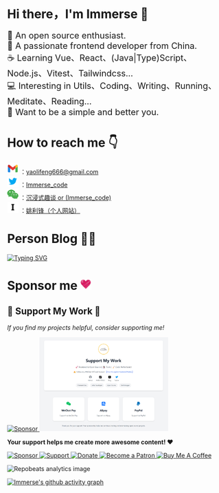 <h1 align="left">Hi there，I'm Immerse 👋</h1>

<div align="left">
    <p align="left" style="font-size: 20px;">
    🔭 An open source enthusiast.<br/>
    🚀 A passionate frontend developer from China.<br/>
    ☕ Learning Vue、React、(Java|Type)Script、Node.js、Vitest、Tailwindcss...<br/>
    💻 Interesting in Utils、Coding、Writing、Running、Meditate、Reading...<br/>
    🌱 Want to be a simple and better you.<br/>
    </p>
</div>

<h1 align="left">How to reach me 👇</h1>
<p align="left">
    <div>
       <a href="https://mail.google.com/mail/u/0/#inbox?compose=new">
       <img width="26" src="/assets/gmail.svg"/></a> ：<a href="https://mail.google.com/mail/u/0/#inbox?compose=new" >yaolifeng666@gmail.com</a>
    </div>
    <div>
    <a href="https://twitter.com/Immerse_code"> <img width="26" src="/assets/twitter.svg"/></a> ：<a href="https://twitter.com/Immerse_code">Immerse_code</a>
    </div>
    <div>
    <!-- <a href="https://www.youtube.com/channel/UCTcYdMnMZtdyuOyxMj6OJnA"> <img width="26" src="/assets/youtube.svg"/></a> ：<a href="https://www.youtube.com/channel/UCTcYdMnMZtdyuOyxMj6OJnA">Immerse_001</a>
    </div> -->
    <div>
        <a href="https://mp.weixin.qq.com/s/xui2UBEtkJc46Q-ImWrv8g"><img width="26" height="26" src="/assets/wechat.png" alt="wechat"/></a> ：<a href="https://mp.weixin.qq.com/s/xui2UBEtkJc46Q-ImWrv8g">沉浸式趣谈 or (Immerse_code)</a>
    </div>
    <div>
        <a href="https://yaolifeng.com"><img width="26" height="26" src="/assets/Immerse-light.svg" alt="wechat"/></a> ：<a href="https://yaolifeng.com">姚利锋（个人网站）</a>
    </div>
    <!-- <div>
        <svg xmlns="http://www.w3.org/2000/svg" x="0px" y="0px" width="26" height="26" viewBox="0 0 48 48">
<path fill="#d50000" d="M0,15h48v17H24v3H13v-3H0V15z"></path><path fill="#fff" d="M3 29L8 29 8 21 11 21 11 29 13 29 13 18 3 18zM16 18v14h5v-3h5V18H16zM24 26h-3v-5h3V26zM29 18L29 29 34 29 34 21 37 21 37 29 40 29 40 21 43 21 43 29 45 29 45 18z"></path>
</svg> ：<a href="https://www.npmjs.com/~npmylf">npmylf</a>
    </div> -->
    <!-- <div>
    <a href="https://www.zhihu.com/people/nan-sheng-27-68"> <img height="26" src="https://user-images.githubusercontent.com/46062972/190096127-e3cadf80-6858-4ae4-981c-632246d7b82f.png"></a> ：<a href="https://www.zhihu.com/search?q=%E5%8D%97%E5%9B%9Dcoding&type=people">南囝coding</a>
    </div> -->
    <!-- <div>
        <a href="https://gitee.com/yaolifeng0529" >
        <img width="26px" src="/assets/gitee.png"/></a> ：<a href="https://gitee.com/yaolifeng0529">Immerse（Tips：Common platform）</a>
    </div> -->
    <!-- <div>
        <a href="https://juejin.cn/user/2708812817761752/posts" >
        <img width="26px" src="/assets/juejin.svg"/></a> ：<a href="https://juejin.cn/user/2708812817761752/posts">Immerse</a>
    </div> -->
</p>

<h1>Person Blog 🧑‍💻</h1>

<!-- [![Typing SVG](https://readme-typing-svg.herokuapp.com?font=DynaPuff&weight=500&duration=3000&pause=100000&color=2795FF&width=600&height=30&lines=Please+check+the+official+account+of+Wechat.+%F0%9F%A7%91%E2%80%8D%F0%9F%92%BB)](https://mp.weixin.qq.com/s/xui2UBEtkJc46Q-ImWrv8g) -->
<!-- [![Typing SVG](https://readme-typing-svg.herokuapp.com?font=DynaPuff&weight=500&duration=3000&pause=100000&color=2795FF&width=600&height=30&lines=Click+on+the+link+to+view+details+.+%F0%9F%A7%91%E2%80%8D%F0%9F%92%BB)](https://yaolifeng.vercel.app) -->

[![Typing SVG](https://readme-typing-svg.herokuapp.com?font=DynaPuff&weight=500&duration=3000&pause=100000&color=2795FF&width=600&height=30&lines=Website:+【yaolifeng.com】)](https://yaolifeng.com)

<h1>Sponsor me <img width="26" src="/assets/like.svg"/></h1>
<!-- <iframe src="https://yaolifeng.com/sponsor.html" style="overflow-x:hidden;overflow-y:hidden; border:0xp none #fff; min-height:240px; width:100%;"  frameborder="0" scrolling="no"></iframe> -->
<!-- [![Sponsor me](/assets/Sponsor.png)](https://yaolifeng.com/sponsor.html) -->
<!-- <a href="https://yaolifeng.com/sponsor.html"> <img width="40%" src="/assets/Sponsor.png"/></a> -->


<div align="left">
  <h2>🎁 Support My Work 🚀</h2>
  <p>
    <em>If you find my projects helpful, consider supporting me!</em>
  </p>
  <a href="https://yaolifeng.com/sponsor.html">
    <img src="https://img.shields.io/badge/Sponsor-FF69B4?style=for-the-badge&logo=github-sponsors&logoColor=white" alt="Sponsor"/>
  </a>
  <a href="https://yaolifeng.com/sponsor.html">
    <img src="/assets/Sponsor.png" width="300" alt="Sponsor me"/>
  </a>
  <p>
    <strong>Your support helps me create more awesome content! ❤️</strong>
  </p>
</div>

<p align="left">
  <!-- Pink GitHub Sponsor Style -->
  <a href="https://yaolifeng.com/sponsor.html">
    <img src="https://img.shields.io/badge/Sponsor-FF69B4?style=for-the-badge&logo=github-sponsors&logoColor=white" width="10%" alt="Sponsor"/>
  </a>
  <!-- Blue Support Style -->
  <a href="https://yaolifeng.com/sponsor.html">
    <img src="https://img.shields.io/badge/Support_My_Work-0099ff?style=for-the-badge&logo=buy-me-a-coffee&logoColor=white" width="15%" alt="Support"/>
  </a>
  <!-- Green Donate Style -->
  <a href="https://yaolifeng.com/sponsor.html">
    <img src="https://img.shields.io/badge/Donate-00b300?style=for-the-badge&logo=heart&logoColor=white" width="10%" alt="Donate"/>
  </a>
  <!-- Purple Patron Style -->
  <a href="https://yaolifeng.com/sponsor.html">
    <img src="https://img.shields.io/badge/Become_Patron-8134af?style=for-the-badge&logo=patreon&logoColor=white" width="15%" alt="Become a Patron"/>
  </a>
  <!-- Orange Buy Me a Coffee Style -->
  <a href="https://yaolifeng.com/sponsor.html">
    <img src="https://img.shields.io/badge/Buy_Me_A_Coffee-ff813f?style=for-the-badge&logo=buy-me-a-coffee&logoColor=white" width="15%" alt="Buy Me A Coffee"/>
  </a>
</p>


![Repobeats analytics image](https://repobeats.axiom.co/api/embed/ddaa9df9a94b0029ec3fad399e1c1c4e75755477.svg "Repobeats analytics image")

[![Immerse's github activity graph](https://github-readme-activity-graph.vercel.app/graph?username=yaolifeng0629&theme=github-compact&days=40)](https://github.com/GeekyWizKid/github-readme-activity-graph)
<!-- https://github.com/Ashutosh00710/github-readme-activity-graph -->

<!-- <h1>GitHub Stats</h1>

<span>[![Top Langs](https://github-readme-stats.vercel.app/api/top-langs/?username=yaolifeng0629)]([https://github.com/anuraghazra/github-readme-stats](https://github.com/yaolifeng0629/github-readme-stats))</span>
&nbsp;&nbsp;&nbsp;&nbsp;&nbsp;&nbsp;&nbsp;&nbsp;&nbsp;&nbsp;&nbsp;&nbsp;&nbsp;&nbsp;&nbsp;
<span>![Immersion's GitHub stats](https://github-readme-stats.vercel.app/api?username=yaolifeng0629&show_icons=true&theme=radical)</span> -->

<!-- [![Top Langs](https://github-readme-stats.vercel.app/api/top-langs/?username=yaolifeng0629&layout=compact)](https://github.com/yaolifeng0629/github-readme-stats) -->

<!-- 介绍项目 -->
<!-- [![Readme Card](https://github-readme-stats.vercel.app/api/pin/?username=anuraghazra&repo=github-readme-stats)](https://github.com/anuraghazra/github-readme-stats) -->

<!-- [![GitHub WidgetBox](https://github-widgetbox.vercel.app/api/skills?languages=js,ts,java,php,python,html,css,c,cpp,csharp,swift,rust,ruby,kotlin,erlang,dart,go,scala,elm,bash,r,xml,json,yaml,postgresql,mysql,haskell,powershell,lua,visualbasic,x86,arm,groovy,perl,solidity,fortran,sass,graphql,clojure,clojurescript,markdown)](https://github.com/Jurredr/github-widgetbox) -->

<!-- [![GitHub WidgetBox](https://github-widgetbox.vercel.app/api/profile?username=yaolifeng0629&data=followers,repositories,stars,commits&theme=nautilus)](https://github.com/yaolifeng0629)

[![GitHub WidgetBox](https://github-widgetbox.vercel.app/api/skills?languages=js,ts,html,css,bash,xml,json,mysql,powershell,sass,markdown&includeNames=true)](https://github.com/yaolifeng0629)

[![GitHub WidgetBox](https://github-widgetbox.vercel.app/api/skills?frameworks=vue,react,nuxt,next,bootstrap,nest,tailwind,express&includeNames=true)](https://github.com/yaolifeng0629) -->

<!-- [![GitHub WidgetBox](https://github-widgetbox.vercel.app/api/skills?libraries=babel,jquery)](https://github.com/yaolifeng0629) -->

<!--
Here are some ideas to get you started:

- 🔭 I’m currently working on ...
- 🌱 I’m currently learning ...
- 👯 I’m looking to collaborate on ...
- 🤔 I’m looking for help with ...
- 💬 Ask me about ...
- 📫 How to reach me: ...
- 😄 Pronouns: ...
- ⚡ Fun fact: ...
-->

